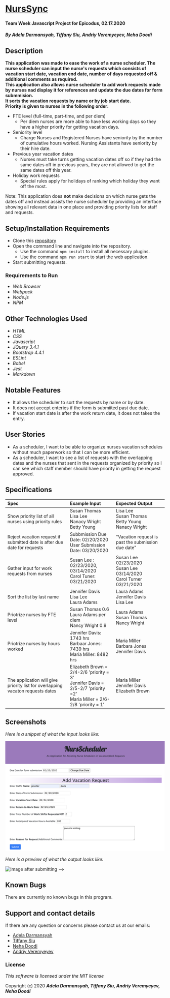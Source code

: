 # [NursSync](https://github.com/ayohana/nurse_NATA.git/)

#### Team Week Javascript Project for Epicodus, 02.17.2020

#### _**By Adela Darmansyah, Tiffany Siu, Andriy Veremyeyev, Neha Doodi**_

## Description

**This application was made to ease the work of a nurse scheduler. The nurse scheduler can input the nurse's requests which consists of  vacation start date, vacation end date, number of days requested off & additional comments as required. <br>
This application also allows nurse scheduler to add work requests made by nurses nad display it for references and update the due dates for form submmision.<br>
It sorts the vacation requests by name or by job start date.<br>
Priority is given to nurses in the following order:**

* FTE level (full-time, part-time, and per diem)
  * Per diem nurses are more able to have less working days so they have a higher priority for getting vacation days.
* Seniority level
  * Charge Nurses and Registered Nurses have seniority by the number of cumulative hours worked.  Nursing Assistants have seniority by their hire date.
* Previous year vacation dates
  * Nurses must take turns getting vacation dates off so if they had the same dates off in previous years, they are not allowed to get the same dates off this year.
* Holiday work requests
  * Special rules apply for holidays of ranking which holiday they want off the most.

Note: This application does **not** make decisions on which nurse gets the dates off and instead assists the nurse scheduler by providing an interface showing all relevant data in one place and providing priority lists for staff and requests.

## Setup/Installation Requirements

* Clone this [repository](https://github.com/ayohana/nurse_NATA.git/)
* Open the command line and navigate into the repository.
  * Use the command `npm install` to install all necessary plugins.
  * Use the command `npm run start` to start the web application.
* Start submitting requests.                                                                                        

### Requirements to Run
* _Web Browser_
* _Webpack_
* _Node.js_
* _NPM_

## Other Technologies Used

* _HTML_
* _CSS_                                                                    
* _Javascript_
* _JQuery 3.4.1_
* _Bootstrap 4.4.1_
* _ESLint_
* _Babel_
* _Jest_
* _Markdown_

## Notable Features
* It allows the scheduler to sort the requests by name or by date. 
* It does not accept enteries if the form is submiited past due date.
* If vacation start date is after the work return date, it does not takes the entry.


## User Stories

* As a scheduler, I want to be able to organize nurses vacation schedules without much paperwork so that I can be more efficient.
* As a scheduler, I want to see a list of requests with the overlapping dates and the nurses that sent in the requests organized by priority so I can see which staff member should have priority in getting the request approved.

## Specifications


| Spec                                                                | Example Input | Expected Output                                                              |
| :------------------------------------------------------------------ | :------------ | :--------------------------------------------------------------------------- |
| Show priority list of all nurses using priority rules | Susan Thomas <br> Lisa Lee <br> Nanacy Wright <br> Betty Young | Lisa Lee <br> Susan Thomas <br> Betty Young <br> Nanacy Wright |
|Reject vacation request if submitted date is after due date for requests|Subbmission Due Date:  02/20/2020 <br> User Submission Date: 03/20/2020| "Vacation request is past the submission due date"|
|Gather input for work requests from nurses| Susan Lee : 02/23/2020, 03/14/2020 <br> Carol Tuner: 03/21/2020| Susan Lee 02/23/2020 <br> Susan Lee 03/14/2020 <br> Carol Turner 03/21/2020
|Sort the list by last name| Jennifer Davis <br> Lisa Lee <br> Laura Adams| Laura Adams <br> Jennifer Davis <br> Lisa Lee
|Priotrize nurses by FTE level|Susan Thomas 0.6 <br> Laura Adams per diem <br> Nancy Wright 0.9|Laura Adams <br> Susan Thomas <br> Nancy Wright
|Priotrize nurses by hours worked|Jennifer Davis: 1743 hrs <br> Barbaar Jones: 7439 hrs <br> Maria Miller: 8482 hrs| Maria Miller <br> Barbara Jones <br> Jennifer Davis
|The application will give priority list for overlapping vacaton requests dates| Elizabeth Brown = 2/4-2/6 'priority = 3' <br> Jennifer Davis = 2/5-2/7 'priority =2' <br> Maria Miller = 2/6-2/8 'priority = 1'|Maria Miller <br> Jennifer Davis <br> Elizabeth Brown

## Screenshots

_Here is a snippet of what the input looks like:_

![image of info to be entered](src/img1.png)

_Here is a preview of what the output looks like:_

![image after submitting](img/snippet2.png) -->

<!-- _{Show pictures using ![alt text](image.jpg), show what library does as concisely as possible but don't need to explain how project solves problem from `code`_ -->


## Known Bugs

There are currently no known bugs in this program.

## Support and contact details

If there are any question or concerns please contact us at our emails:

* [Adela Darmansyah](mailto:adela.yohana@gmail.com)
* [Tiffany Siu](mailto:tsiu88@gmail.com)
* [Neha Doodi](mailto:nehadoodipoonia@gmail.com)
* [Andriy Veremyeyev](mailto:belyybrat@gmail.com)

### License

*This software is licensed under the MIT license*

Copyright (c) 2020 **_Adela Darmansyah, Tiffany Siu, Andriy Veremyeyev, Neha Doodi_**
